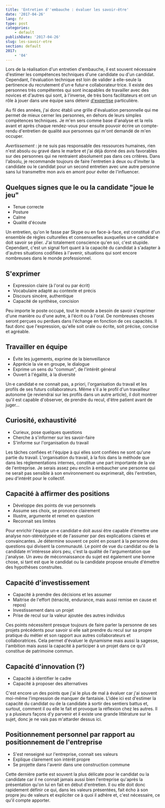 ```yaml
---
title: 'Entretien d''embauche : évaluer les savoir-être'
date: '2017-04-26'
lang: fr
type: post
categories:
    - default
publishDate: '2017-04-26'
slug: les-savoir-etre
section: default
2017:
    - '04'
---
```


Lors de la réalisation d'un entretien d'embauche, il est souvent nécessaire d'estimer les compétences techniques d'une candidate ou d'un candidat. Cependant, l'évaluation technique est loin de valider à elle-seule la pertinence du recrutement d'un·e futur·e collaborateur·trice. Il existe des personnes très compétentes qui sont incapables de travailler avec des novices et d'autres qui sont, à l'inverse, de très bons facilitateurs et ont un rôle à jouer dans une équipe sans détenir [d'expertise](/2015/09/expert-ou-pas/ "Expert ou pas ?") particulière.

Au fil des années, j'ai donc établi une grille d'évaluation personnelle qui me permet de mieux cerner les personnes, en dehors de leurs simples compétences techniques. Je m'en sers comme base d'analyse et la relis avant et après chaque rendez-vous pour ensuite pouvoir écrire un compte-rendu d'entretien de qualité aux personnes qui m'ont demandé de m'en occuper.

*Avertissement* : je ne suis pas responsable des ressources humaines, rien n'est absolu ou gravé dans le marbre et j'ai déjà donné des avis favorables sur des personnes qui ne rentraient absolument pas dans ces critères. Dans l'absolu, je recommande toujours de faire l'entretien à deux ou d'inviter la candidate ou le candidat pour un second entretien avec une autre personne sans lui transmettre mon avis en amont pour éviter de l'influencer.

<!--more-->

## Quelques signes que le ou la candidate "joue le jeu"

* Tenue correcte
* Posture
* Calme
* Qualité d'écoute

Un entretien, qu'on le fasse par Skype ou en face-à-face, est constitué d'un ensemble de règles culturelles et consensuelles auxquelles un·e candidat·e doit savoir se plier. J'ai totalement conscience qu'en soi, c'est stupide. Cependant, c'est un signal fort quant à la capacité du candidat à s'adapter à d'autres situations codifiées à l'avenir, situations qui sont encore nombreuses dans le monde professionnel.

## S'exprimer

* Expression claire (à l'oral ou par écrit)
* Vocabulaire adapté au contexte et précis
* Discours sincère, authentique
* Capacité de synthèse, concision

Peu importe le poste occupé, tout le monde a besoin de savoir s'exprimer d'une manière ou d'une autre, à l'écrit ou à l'oral. De nombreuses choses seront perçues ou perdues dans l'échange en fonction de ces capacités. Il faut donc que l'expression, qu'elle soit orale ou écrite, soit précise, concise et agréable.

## Travailler en équipe

* Évite les jugements, exprime de la bienveillance
* Apprécie la vie en groupe, le dialogue
* Exprime un sens du "commun", de l'intérêt général
* Ouvert à l'égalité, à la diversité

Un·e candidat·e ne connait pas, <span lang="la">a priori</span>, l'organisation du travail et les profils de ses futurs collaborateurs. Même s'il a le profil d'un travailleur autonome (je reviendrai sur les profils dans un autre article), il doit montrer qu'il est capable d'observer, de prendre du recul, d'être patient avant de juger…

## Curiosité, exhaustivité

* Curieux, pose quelques questions
* Cherche à s'informer sur les savoir-faire
* S'informe sur l'organisation du travail

Les tâches confiées et l'équipe à qui elles sont confiées ne sont qu'une partie du travail. L'organisation du travail, à la fois dans la méthode que dans les réglementations internes, constitue une part importante de la vie de l'entreprise. Je serais assez peu enclin à embaucher une personne qui ne serait pas sensible à son environnement ou exprimerait, dès l'entretien, peu d'intérêt pour le collectif.

## Capacité à affirmer des positions

* Développe des points de vue personnels
* Assume ses choix, se prononce clairement
* Illustre, argumente et remet en question
* Reconnait ses limites

Pour enrichir l'équipe un·e candidat·e doit aussi être capable d'émettre une analyse non-stéréotypée et de l'assumer par des explications claires et convaincantes. Je détermine souvent ce point en posant à la personne des questions qui divisent la communauté. Le point de vue du candidat ou de la candidate m'intéresse alors peu, c'est la qualité de l'argumentation que j'analyse. Un aveu de méconnaissance du sujet est également une bonne chose, si tant est que le candidat ou la candidate propose ensuite d'émettre des hypothèses construites.

## Capacité d'investissement

* Capacité à prendre des décisions et les assumer
* Maitrise de l'effort (ténacité, endurance, mais aussi remise en cause et repos)
* Investissement dans un projet
* Prise de recul sur la valeur ajoutée des autres individus

Ces points nécessitent presque toujours de faire parler la personne de ses projets précédents pour savoir si elle sait prendre du recul sur sa propre pratique du métier et son rapport aux autres collaborateurs et collaboratrices. Cela permet d'évaluer le dynamisme mais aussi la sagesse, l'ambition mais aussi la capacité à participer à un projet dans ce qu'il constitue de patrimoine commun.

## Capacité d'innovation (?)

* Capacité à identifier le cadre
* Capacité à proposer des alternatives

C'est encore un des points que j'ai le plus de mal à évaluer car j'ai souvent moi-même l'impression de manquer de fantaisie. L'idée ici est d'estimer la capacité du candidat ou de la candidate à sortir des sentiers battus et, surtout, comment il ou elle le fait et provoque la réflexion chez les autres. Il y a plusieurs façons d'y parvenir et il existe une grande littérature sur le sujet, donc je ne vais pas m'attarder dessus ici.

## Positionnement personnel par rapport au positionnement de l'entreprise

* S'est renseigné sur l'entreprise, connait ses valeurs
* Explique clairement son intérêt propre
* Se projette dans l'avenir dans une construction commune

Cette dernière partie est souvent la plus délicate pour le candidat ou la candidate car il ne connait jamais aussi bien l'entreprise qu'après la présentation qu'on lui en fait en début d'entretien. Il ou elle doit donc rapidement définir ce qui, dans les valeurs présentées, fait écho à son propre jeu de valeurs et expliciter ce à quoi il adhère et, c'est nécessaire, ce qu'il compte apporter.
